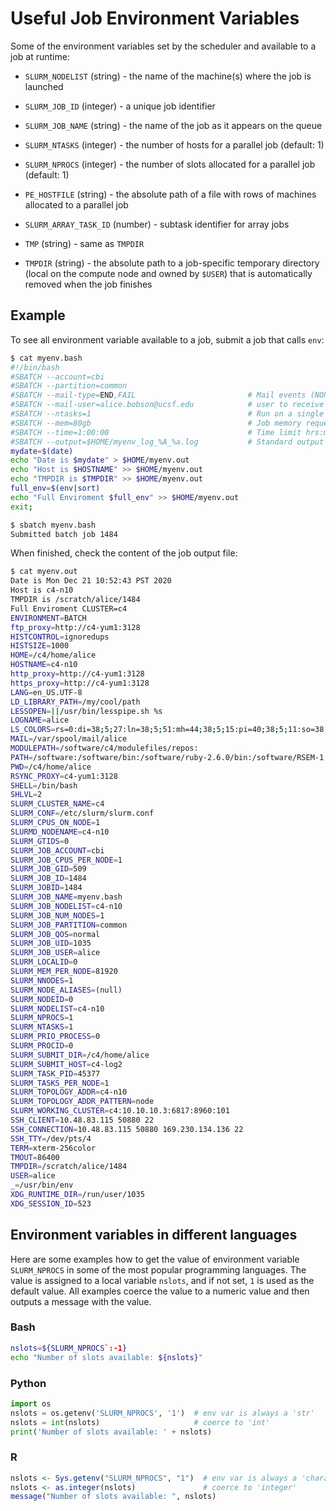 # Useful Job Environment Variables

Some of the environment variables set by the scheduler and available to a job at runtime:

* `SLURM_NODELIST` (string) - the name of the machine(s) where the job is launched

* `SLURM_JOB_ID` (integer) - a unique job identifier

* `SLURM_JOB_NAME` (string) - the name of the job as it appears on the queue

* `SLURM_NTASKS` (integer) - the number of hosts for a parallel job (default: 1)

* `SLURM_NPROCS` (integer) - the number of slots allocated for a parallel job (default: 1)

* `PE_HOSTFILE` (string) - the absolute path of a file with rows of machines allocated to a parallel job
* `SLURM_ARRAY_TASK_ID` (number) - subtask identifier for array jobs 

* `TMP` (string) - same as `TMPDIR`

* `TMPDIR` (string) - the absolute path to a job-specific temporary directory (local on the compute node and owned by `$USER`) that is automatically removed when the job finishes


## Example

To see all environment variable available to a job, submit a job that calls `env`:

```sh
$ cat myenv.bash 
#!/bin/bash 
#SBATCH --account=cbi
#SBATCH --partition=common
#SBATCH --mail-type=END,FAIL                         # Mail events (NONE, BEGIN, END, FAIL, ALL)
#SBATCH --mail-user=alice.bobson@ucsf.edu            # user to receive notification emails
#SBATCH --ntasks=1                                   # Run on a single CPU
#SBATCH --mem=80gb                                   # Job memory request
#SBATCH --time=1:00:00                               # Time limit hrs:min:sec
#SBATCH --output=$HOME/myenv_log_%A_%a.log           # Standard output and error log
mydate=$(date)
echo "Date is $mydate" > $HOME/myenv.out
echo "Host is $HOSTNAME" >> $HOME/myenv.out
echo "TMPDIR is $TMPDIR" >> $HOME/myenv.out
full_env=$(env|sort)
echo "Full Enviroment $full_env" >> $HOME/myenv.out
exit;

$ sbatch myenv.bash 
Submitted batch job 1484
```

When finished, check the content of the job output file:
```sh
$ cat myenv.out
Date is Mon Dec 21 10:52:43 PST 2020
Host is c4-n10
TMPDIR is /scratch/alice/1484
Full Enviroment CLUSTER=c4
ENVIRONMENT=BATCH
ftp_proxy=http://c4-yum1:3128
HISTCONTROL=ignoredups
HISTSIZE=1000
HOME=/c4/home/alice
HOSTNAME=c4-n10
http_proxy=http://c4-yum1:3128
https_proxy=http://c4-yum1:3128
LANG=en_US.UTF-8
LD_LIBRARY_PATH=/my/cool/path
LESSOPEN=||/usr/bin/lesspipe.sh %s
LOGNAME=alice
LS_COLORS=rs=0:di=38;5;27:ln=38;5;51:mh=44;38;5;15:pi=40;38;5;11:so=38;5;13:do=38;5;5:bd=48;5;232;38;5;11:cd=48;5;232;38;5;3:or=48;5;232;38;5;9:mi=05;48;5;232;38;5;15:su=48;5;196;38;5;15:sg=48;5;11;38;5;16:ca=48;5;196;38;5;226:tw=48;5;10;38;5;16:ow=48;5;10;38;5;21:st=48;5;21;38;5;15:ex=38;5;34:*.tar=38;5;9:*.tgz=38;5;9:*.arc=38;5;9:*.arj=38;5;9:*.taz=38;5;9:*.lha=38;5;9:*.lz4=38;5;9:*.lzh=38;5;9:*.lzma=38;5;9:*.tlz=38;5;9:*.txz=38;5;9:*.tzo=38;5;9:*.t7z=38;5;9:*.zip=38;5;9:*.z=38;5;9:*.Z=38;5;9:*.dz=38;5;9:*.gz=38;5;9:*.lrz=38;5;9:*.lz=38;5;9:*.lzo=38;5;9:*.xz=38;5;9:*.bz2=38;5;9:*.bz=38;5;9:*.tbz=38;5;9:*.tbz2=38;5;9:*.tz=38;5;9:*.deb=38;5;9:*.rpm=38;5;9:*.jar=38;5;9:*.war=38;5;9:*.ear=38;5;9:*.sar=38;5;9:*.rar=38;5;9:*.alz=38;5;9:*.ace=38;5;9:*.zoo=38;5;9:*.cpio=38;5;9:*.7z=38;5;9:*.rz=38;5;9:*.cab=38;5;9:*.jpg=38;5;13:*.jpeg=38;5;13:*.gif=38;5;13:*.bmp=38;5;13:*.pbm=38;5;13:*.pgm=38;5;13:*.ppm=38;5;13:*.tga=38;5;13:*.xbm=38;5;13:*.xpm=38;5;13:*.tif=38;5;13:*.tiff=38;5;13:*.png=38;5;13:*.svg=38;5;13:*.svgz=38;5;13:*.mng=38;5;13:*.pcx=38;5;13:*.mov=38;5;13:*.mpg=38;5;13:*.mpeg=38;5;13:*.m2v=38;5;13:*.mkv=38;5;13:*.webm=38;5;13:*.ogm=38;5;13:*.mp4=38;5;13:*.m4v=38;5;13:*.mp4v=38;5;13:*.vob=38;5;13:*.qt=38;5;13:*.nuv=38;5;13:*.wmv=38;5;13:*.asf=38;5;13:*.rm=38;5;13:*.rmvb=38;5;13:*.flc=38;5;13:*.avi=38;5;13:*.fli=38;5;13:*.flv=38;5;13:*.gl=38;5;13:*.dl=38;5;13:*.xcf=38;5;13:*.xwd=38;5;13:*.yuv=38;5;13:*.cgm=38;5;13:*.emf=38;5;13:*.axv=38;5;13:*.anx=38;5;13:*.ogv=38;5;13:*.ogx=38;5;13:*.aac=38;5;45:*.au=38;5;45:*.flac=38;5;45:*.mid=38;5;45:*.midi=38;5;45:*.mka=38;5;45:*.mp3=38;5;45:*.mpc=38;5;45:*.ogg=38;5;45:*.ra=38;5;45:*.wav=38;5;45:*.axa=38;5;45:*.oga=38;5;45:*.spx=38;5;45:*.xspf=38;5;45:
MAIL=/var/spool/mail/alice
MODULEPATH=/software/c4/modulefiles/repos:
PATH=/software:/software/bin:/software/ruby-2.6.0/bin:/software/RSEM-1.3.1/bin:/software/python/bin:/software/gatk:/software/bowtie2:/software/Bismark:/opt/sge/bin/lx-amd64/:/home/alice/ht-pipes/bin:/usr/local/bin:/usr/bin:/usr/local/sbin:/usr/sbin:/c4/home/alice/.local/bin:/c4/home/alice/bin
PWD=/c4/home/alice
RSYNC_PROXY=c4-yum1:3128
SHELL=/bin/bash
SHLVL=2
SLURM_CLUSTER_NAME=c4
SLURM_CONF=/etc/slurm/slurm.conf
SLURM_CPUS_ON_NODE=1
SLURMD_NODENAME=c4-n10
SLURM_GTIDS=0
SLURM_JOB_ACCOUNT=cbi
SLURM_JOB_CPUS_PER_NODE=1
SLURM_JOB_GID=509
SLURM_JOB_ID=1484
SLURM_JOBID=1484
SLURM_JOB_NAME=myenv.bash
SLURM_JOB_NODELIST=c4-n10
SLURM_JOB_NUM_NODES=1
SLURM_JOB_PARTITION=common
SLURM_JOB_QOS=normal
SLURM_JOB_UID=1035
SLURM_JOB_USER=alice
SLURM_LOCALID=0
SLURM_MEM_PER_NODE=81920
SLURM_NNODES=1
SLURM_NODE_ALIASES=(null)
SLURM_NODEID=0
SLURM_NODELIST=c4-n10
SLURM_NPROCS=1
SLURM_NTASKS=1
SLURM_PRIO_PROCESS=0
SLURM_PROCID=0
SLURM_SUBMIT_DIR=/c4/home/alice
SLURM_SUBMIT_HOST=c4-log2
SLURM_TASK_PID=45377
SLURM_TASKS_PER_NODE=1
SLURM_TOPOLOGY_ADDR=c4-n10
SLURM_TOPOLOGY_ADDR_PATTERN=node
SLURM_WORKING_CLUSTER=c4:10.10.10.3:6817:8960:101
SSH_CLIENT=10.48.83.115 50880 22
SSH_CONNECTION=10.48.83.115 50880 169.230.134.136 22
SSH_TTY=/dev/pts/4
TERM=xterm-256color
TMOUT=86400
TMPDIR=/scratch/alice/1484
USER=alice
_=/usr/bin/env
XDG_RUNTIME_DIR=/run/user/1035
XDG_SESSION_ID=523

```


## Environment variables in different languages

Here are some examples how to get the value of environment variable `SLURM_NPROCS` in some of the most popular programming languages.  The value is assigned to a local variable `nslots`, and if not set, `1` is used as the default value.  All examples coerce the value to a numeric value and then outputs a message with the value.

### Bash

```sh
nslots=${SLURM_NPROCS`:-1}
echo "Number of slots available: ${nslots}"
```

<!-- ### MATLAB

```matlab
nslots = getenv('NSLOTS');              % env var is always a 'char'
if (isempty(nslots)) nslots = '1'; end  % default value
nslots = str2num(nslots);               % coerce to 'double'
fprintf('Number of slots available: %d\n', nslots);
``` -->

### Python

```python
import os
nslots = os.getenv('SLURM_NPROCS', '1')  # env var is always a 'str'
nslots = int(nslots)                     # coerce to 'int'
print('Number of slots available: ' + nslots)
```

### R

```r
nslots <- Sys.getenv("SLURM_NPROCS", "1")  # env var is always a 'character'
nslots <- as.integer(nslots)               # coerce to 'integer'
message("Number of slots available: ", nslots)
```


